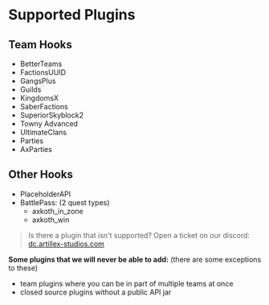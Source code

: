 # Supported Plugins

## Team Hooks
* BetterTeams
* FactionsUUID
* GangsPlus
* Guilds
* KingdomsX
* SaberFactions
* SuperiorSkyblock2
* Towny Advanced
* UltimateClans
* Parties
* AxParties

## Other Hooks
* PlaceholderAPI
* BattlePass: (2 quest types)
  * axkoth_in_zone
  * axkoth_win

> Is there a plugin that isn't supported? Open a ticket on our discord:
<font color="#1f67ff">[dc.artillex-studios.com](https://dc.artillex-studios.com/)</font>

**Some plugins that we will never be able to add:** (there are some exceptions to these)
- team plugins where you can be in part of multiple teams at once
- closed source plugins without a public API jar